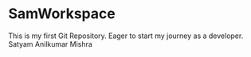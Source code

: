 # SamWorkspace
This is my first Git Repository.
Eager to start my journey as a developer.
Satyam Anilkumar Mishra
